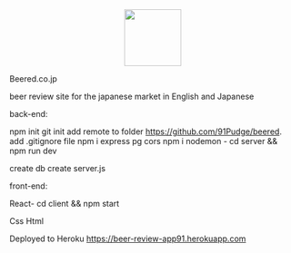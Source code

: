 <div id="header" align="center">
  <img src="https://media.giphy.com/media/M9gbBd9nbDrOTu1Mqx/giphy.gif" width="100"/>
</div>



Beered.co.jp

beer review site for the japanese market in English and Japanese

back-end:

npm init
git init
add remote to folder https://github.com/91Pudge/beered.
add .gitignore file
npm i express pg cors
npm i nodemon - cd server && npm run dev

create db
create server.js

front-end:

React- cd client && npm start

Css
Html

Deployed to Heroku https://beer-review-app91.herokuapp.com
